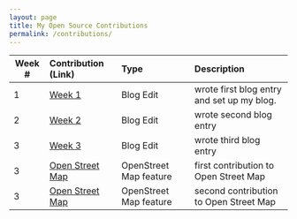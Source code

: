 ```yaml
---
layout: page
title: My Open Source Contributions
permalink: /contributions/
---
```


<!--
Type of the contribution should be "Wikipedia edit", "OpenStreet Map feature", "Project Documentation", "Project Code", "Blog Edit", etc.

The description should include a brief summary of what you did.

Replace the first row below with your contribution.

-->





| Week #       | Contribution (Link)  | Type  | Description |
|---|:---|:---|:---|
|  1   | [Week 1][1]     | Blog Edit     |   wrote first blog entry and set up my blog.    |
|  2   | [Week 2][2]     | Blog Edit     |   wrote second blog entry    |
|  3   | [Week 3][3]     | Blog Edit     |   wrote third blog entry     |
|  3   | [Open Street Map][4]     | OpenStreet Map feature     |   first contribution to Open Street Map     |
|  3   | [Open Street Map][5]     | OpenStreet Map feature     |   second contribution to Open Street Map     |

<!-- Week 1 -->
[1]: https://hunter-college-ossd-fall-2019.github.io/sjku1-weekly/week01/

<!-- Week 2 -->
[2]: https://hunter-college-ossd-fall-2019.github.io/sjku1-weekly/week02/

<!-- Week 3 -->
[3]: https://hunter-college-ossd-fall-2019.github.io/sjku1-weekly/week03/
[4]: https://www.openstreetmap.org/changeset/74403181
[5]: https://www.openstreetmap.org/changeset/74404355
